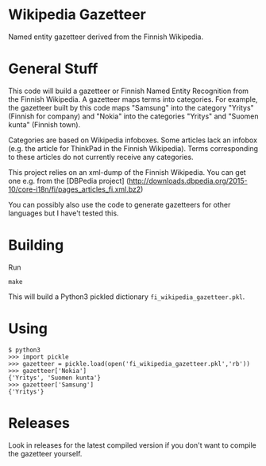 # Wikipedia Gazetteer

Named entity gazetteer derived from the Finnish Wikipedia.

# General Stuff

This code will build a gazetteer or Finnish Named Entity Recognition from the Finnish Wikipedia. A gazetteer maps terms into categories. For example, the gazetteer built by this code maps "Samsung" into the category "Yritys" (Finnish for company) and "Nokia" into the categories "Yritys" and "Suomen kunta" (Finnish town). 

Categories are based on Wikipedia infoboxes. Some articles lack an infobox (e.g. the article for ThinkPad in the Finnish Wikipedia). Terms corresponding to these articles do not currently receive any categories.

This project relies on an xml-dump of the Finnish Wikipedia. You can get one e.g. from the [DBPedia project] (http://downloads.dbpedia.org/2015-10/core-i18n/fi/pages_articles_fi.xml.bz2)

You can possibly also use the code to generate gazetteers for other languages but I have't tested this. 

# Building

Run

    make
    
This will build a Python3 pickled dictionary ```fi_wikipedia_gazetteer.pkl```.

# Using

    $ python3
    >>> import pickle
    >>> gazetteer = pickle.load(open('fi_wikipedia_gazetteer.pkl','rb'))
    >>> gazetteer['Nokia']
    {'Yritys', 'Suomen kunta'}
    >>> gazetteer['Samsung']
    {'Yritys'}

# Releases

Look in releases for the latest compiled version if you don't want to compile the gazetteer yourself.
